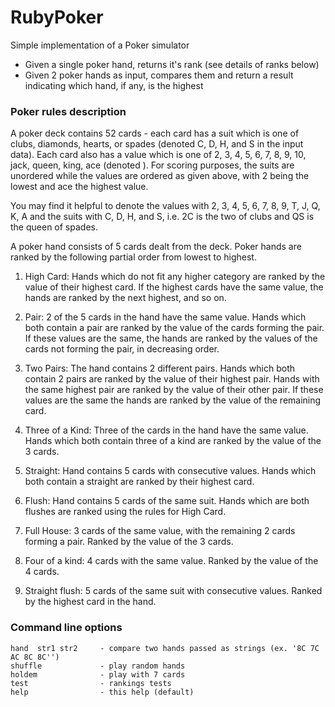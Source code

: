 RubyPoker
=========

Simple implementation of a Poker simulator

- Given a single poker hand, returns it's rank (see details of ranks below) 
- Given 2 poker hands as input, compares them and return a result indicating which hand, if any, is the highest


### Poker rules description

A poker deck contains 52 cards - each card has a suit which is one of clubs, diamonds, hearts, or spades (denoted C, D, H, and S in the input data). Each card also has a value which is one of 2, 3, 4, 5, 6, 7, 8, 9, 10, jack, queen, king, ace (denoted ). For scoring purposes, the suits are unordered while the values are ordered as given above, with 2 being the lowest and ace the highest value.

You may find it helpful to denote the values with 2, 3, 4, 5, 6, 7, 8, 9, T, J, Q, K, A and the suits with C, D, H, and S, i.e. 2C is the two of clubs and QS is the queen of spades.

A poker hand consists of 5 cards dealt from the deck. Poker hands are ranked by the following partial order from lowest to highest.

1. High Card: Hands which do not fit any higher category are ranked by the value of their highest card. If the highest cards have the same value, the hands are ranked by the next highest, and so on.

2. Pair: 2 of the 5 cards in the hand have the same value. Hands which both contain a pair are ranked by the value of the cards forming the pair. If these values are the same, the hands are ranked by the values of the cards not forming the pair, in decreasing order.

3. Two Pairs: The hand contains 2 different pairs. Hands which both contain 2 pairs are ranked by the value of their highest pair. Hands with the same highest pair are ranked by the value of their other pair. If these values are the same the hands are ranked by the value of the remaining card.

4. Three of a Kind: Three of the cards in the hand have the same value. Hands which both contain three of a kind are ranked by the value of the 3 cards.

5. Straight: Hand contains 5 cards with consecutive values. Hands which both contain a straight are ranked by their highest card.

6. Flush: Hand contains 5 cards of the same suit. Hands which are both flushes are ranked using the rules for High Card.

7. Full House: 3 cards of the same value, with the remaining 2 cards forming a pair. Ranked by the value of the 3 cards.

8. Four of a kind: 4 cards with the same value. Ranked by the value of the 4 cards.

9. Straight flush: 5 cards of the same suit with consecutive values. Ranked by the highest card in the hand.


### Command line options

	hand  str1 str2     - compare two hands passed as strings (ex. '8C 7C AC 8C 8C'')
	shuffle             - play random hands
	holdem              - play with 7 cards
	test                - rankings tests
	help                - this help (default)
